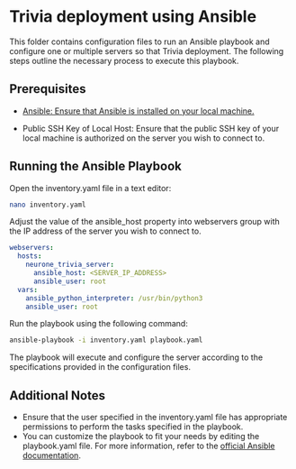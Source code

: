 # Trivia deployment using Ansible
This folder contains configuration files to run an Ansible playbook and configure one or multiple servers so that Trivia deployment. The following steps outline the necessary process to execute this playbook.

## Prerequisites
* [Ansible: Ensure that Ansible is installed on your local machine.](https://docs.ansible.com/ansible/latest/installation_guide/index.html)

* Public SSH Key of Local Host: Ensure that the public SSH key of your local machine is authorized on the server you wish to connect to.

## Running the Ansible Playbook
Open the inventory.yaml file in a text editor:
```bash
nano inventory.yaml
```

Adjust the value of the ansible_host property into webservers group with the IP address of the server you wish to connect to.
```yaml
webservers:
  hosts:
    neurone_trivia_server:
      ansible_host: <SERVER_IP_ADDRESS>
      ansible_user: root
  vars:
    ansible_python_interpreter: /usr/bin/python3
    ansible_user: root
```
Run the playbook using the following command:
```bash
ansible-playbook -i inventory.yaml playbook.yaml
```
The playbook will execute and configure the server according to the specifications provided in the configuration files.

## Additional Notes

* Ensure that the user specified in the inventory.yaml file has appropriate permissions to perform the tasks specified in the playbook.
* You can customize the playbook to fit your needs by editing the playbook.yaml file. For more information, refer to the [official Ansible documentation](https://docs.ansible.com/).
